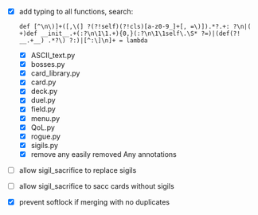 - [X] add typing to all functions, search: 

      def [^\n\)]+([,\(] ?(?!self)(?!cls)[a-z0-9_]+[, =\)]).*?.+: ?\n|( +)def __init__.+(:?\n\1\1.+){0,}(:?\n\1\1self\.\S* ?=)|(def(?! __.+__) .*?\) ?:)|[^:\]\n]+ = lambda

  - [X] ASCII_text.py
  - [X] bosses.py
  - [X] card_library.py
  - [X] card.py
  - [X] deck.py
  - [X] duel.py
  - [X] field.py
  - [X] menu.py
  - [X] QoL.py
  - [X] rogue.py
  - [X] sigils.py
  - [X] remove any easily removed Any annotations
- [ ] allow sigil_sacrifice to replace sigils
- [ ] allow sigil_sacrifice to sacc cards without sigils
- [X] prevent softlock if merging with no duplicates